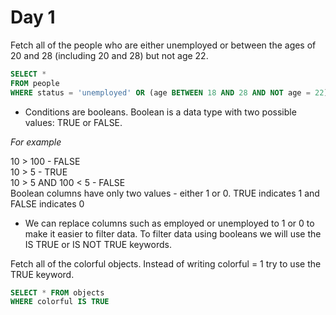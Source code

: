 # Day 1 

Fetch all of the people who are either unemployed or between the ages of 20 and 28 (including 20 and 28) but not age 22.
```sql
SELECT * 
FROM people
WHERE status = 'unemployed' OR (age BETWEEN 18 AND 28 AND NOT age = 22)
```

- Conditions are booleans. Boolean is a data type with two possible values: TRUE or FALSE.

*For example*

10 > 100 - FALSE    
10 > 5 - TRUE   
10 > 5 AND 100 < 5 - FALSE   
Boolean columns have only two values - either 1 or 0. TRUE indicates 1 and FALSE indicates 0  

- We can replace columns such as employed or unemployed to 1 or 0 to make it easier to filter data. To filter data using booleans we will use the IS TRUE or IS NOT TRUE keywords.



Fetch all of the colorful objects. Instead of writing colorful = 1 try to use the TRUE keyword.

```sql
SELECT * FROM objects
WHERE colorful IS TRUE
```
